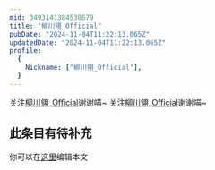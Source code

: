 ```yaml
---
mid: 3493141384530579
title: "柳川翎_Official"
pubDate: "2024-11-04T11:22:13.065Z"
updatedDate: "2024-11-04T11:22:13.065Z"
profile:
  {
    Nickname: ["柳川翎_Official"],
  }
---
```


关注[柳川翎_Official](https://space.bilibili.com/3493141384530579)谢谢喵~ 关注[柳川翎_Official](https://space.bilibili.com/3493141384530579)谢谢喵~

## 此条目有待补充
你可以在[这里](https://github.com/Yuhanawa/VTuber.ICU-Content/edit/master/v/柳川翎_Official/index.md)编辑本文
